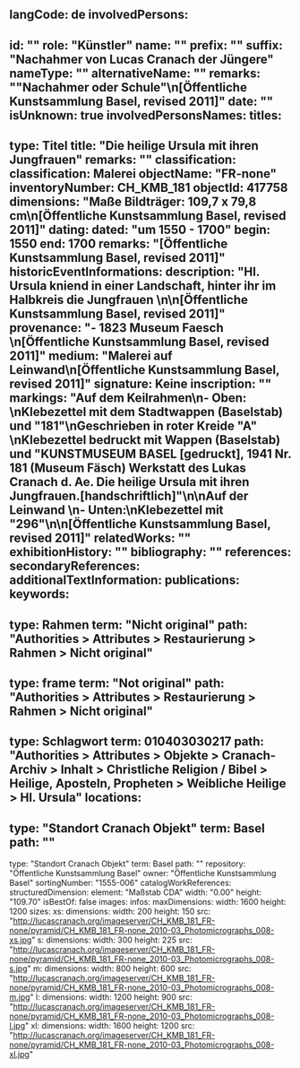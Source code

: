 langCode: de
involvedPersons: 
 - 
   id: ""
  role: "Künstler"
  name: ""
  prefix: ""
  suffix: "Nachahmer von Lucas Cranach der Jüngere"
  nameType: ""
  alternativeName: ""
  remarks: "\"Nachahmer oder Schule\"\n[Öffentliche Kunstsammlung Basel, revised 2011]"
  date: ""
  isUnknown: true
involvedPersonsNames: 
titles: 
 - 
   type: Titel
  title: "Die heilige Ursula mit ihren Jungfrauen"
  remarks: ""
classification: 
 classification: Malerei
objectName: "FR-none"
inventoryNumber: CH_KMB_181
objectId: 417758
dimensions: "Maße Bildträger: 109,7 x 79,8 cm\n[Öffentliche Kunstsammlung Basel, revised 2011]"
dating: 
 dated: "um 1550 - 1700"
 begin: 1550
 end: 1700
 remarks: "[Öffentliche Kunstsammlung Basel, revised 2011]"
 historicEventInformations: 
description: "Hl. Ursula kniend in einer Landschaft, hinter ihr im Halbkreis die Jungfrauen \n\n[Öffentliche Kunstsammlung Basel, revised 2011]"
provenance: "- 1823 Museum Faesch \n[Öffentliche Kunstsammlung Basel, revised 2011]"
medium: "Malerei auf Leinwand\n[Öffentliche Kunstsammlung Basel, revised 2011]"
signature: Keine
inscription: ""
markings: "Auf dem Keilrahmen\n- Oben: \nKlebezettel mit dem Stadtwappen (Baselstab) und \"181\"\nGeschrieben in roter Kreide \"A\" \nKlebezettel bedruckt mit Wappen (Baselstab) und \"KUNSTMUSEUM BASEL [gedruckt], 1941 Nr. 181 (Museum Fäsch) Werkstatt des Lukas Cranach d. Ae. Die heilige Ursula mit ihren Jungfrauen.[handschriftlich]\"\n\nAuf der Leinwand \n- Unten:\nKlebezettel mit \"296\"\n\n[Öffentliche Kunstsammlung Basel, revised 2011]"
relatedWorks: ""
exhibitionHistory: ""
bibliography: ""
references: 
secondaryReferences: 
additionalTextInformation: 
publications: 
keywords: 
 - 
   type: Rahmen
  term: "Nicht original"
  path: "Authorities > Attributes > Restaurierung > Rahmen > Nicht original"
 - 
   type: frame
  term: "Not original"
  path: "Authorities > Attributes > Restaurierung > Rahmen > Nicht original"
 - 
   type: Schlagwort
  term: 010403030217
  path: "Authorities > Attributes > Objekte > Cranach-Archiv > Inhalt > Christliche Religion / Bibel > Heilige, Aposteln, Propheten > Weibliche Heilige > Hl. Ursula"
locations: 
 - 
   type: "Standort Cranach Objekt"
  term: Basel
  path: ""
 - 
   type: "Standort Cranach Objekt"
  term: Basel
  path: ""
repository: "Öffentliche Kunstsammlung Basel"
owner: "Öffentliche Kunstsammlung Basel"
sortingNumber: "1555-006"
catalogWorkReferences: 
structuredDimension: 
 element: "Maßstab CDA"
 width: "0.00"
 height: "109.70"
isBestOf: false
images: 
 infos: 
  maxDimensions: 
   width: 1600
   height: 1200
 sizes: 
  xs: 
   dimensions: 
    width: 200
    height: 150
   src: "http://lucascranach.org/imageserver/CH_KMB_181_FR-none/pyramid/CH_KMB_181_FR-none_2010-03_Photomicrographs_008-xs.jpg"
  s: 
   dimensions: 
    width: 300
    height: 225
   src: "http://lucascranach.org/imageserver/CH_KMB_181_FR-none/pyramid/CH_KMB_181_FR-none_2010-03_Photomicrographs_008-s.jpg"
  m: 
   dimensions: 
    width: 800
    height: 600
   src: "http://lucascranach.org/imageserver/CH_KMB_181_FR-none/pyramid/CH_KMB_181_FR-none_2010-03_Photomicrographs_008-m.jpg"
  l: 
   dimensions: 
    width: 1200
    height: 900
   src: "http://lucascranach.org/imageserver/CH_KMB_181_FR-none/pyramid/CH_KMB_181_FR-none_2010-03_Photomicrographs_008-l.jpg"
  xl: 
   dimensions: 
    width: 1600
    height: 1200
   src: "http://lucascranach.org/imageserver/CH_KMB_181_FR-none/pyramid/CH_KMB_181_FR-none_2010-03_Photomicrographs_008-xl.jpg"